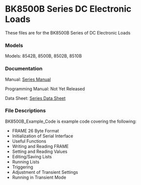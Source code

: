 # BK8500B Series DC Electronic Loads
These files are for the BK8500B Series of DC Electronic Loads
  
### Models
Models: 8542B, 8500B, 8502B, 8510B


### Documentation
Manual: [Series Manual](https://bkpmedia.s3.amazonaws.com/downloads/manuals/en-us/8500B_Series_manual.pdf)

Programming Manual: Not Yet Released

Data Sheet: [Series Data Sheet](https://bkpmedia.s3.amazonaws.com/downloads/datasheets/en-us/8500B_Series_datasheet.pdf)

### File Descriptions
BK8500B_Example_Code is example code covering the following:
- FRAME 26 Byte Format
- Initialization of Serial Interface
- Useful Functions
- Writing and Reading FRAME
- Setting and Reading Values
- Editing/Saving Lists
- Running Lists
- Triggering
- Adjustment of Transient Settings
- Running in Transient Mode
